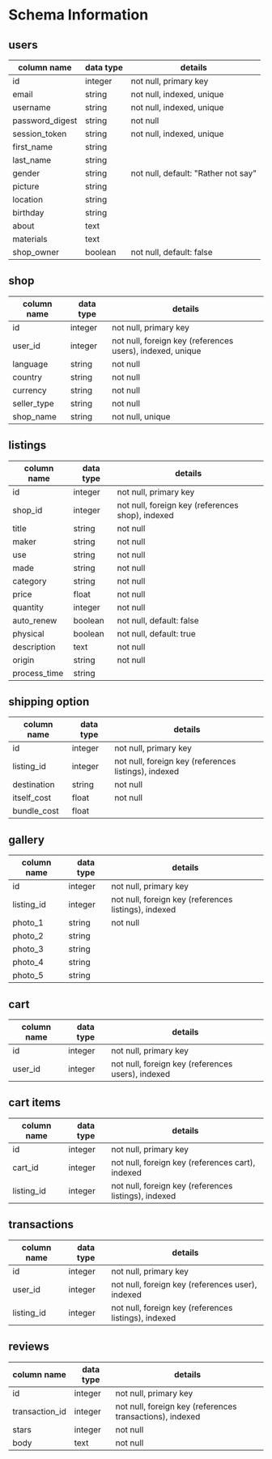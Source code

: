 # Schema Information

## users
column name     | data type | details
----------------|-----------|-----------------------
id              | integer   | not null, primary key
email           | string    | not null, indexed, unique
username        | string    | not null, indexed, unique
password_digest | string    | not null
session_token   | string    | not null, indexed, unique
first_name      | string    |
last_name       | string    |
gender          | string    | not null, default: "Rather not say"
picture         | string    |
location        | string    |
birthday        | string    |
about           | text      |
materials       | text      |
shop_owner      | boolean   | not null, default: false

## shop
column name | data type | details
------------|-----------|-----------------------
id          | integer   | not null, primary key
user_id     | integer   | not null, foreign key (references users), indexed, unique
language    | string    | not null
country     | string    | not null
currency    | string    | not null
seller_type | string    | not null
shop_name   | string    | not null, unique

## listings
column name  | data type | details
-------------|-----------|-----------------------
id           | integer   | not null, primary key
shop_id      | integer   | not null, foreign key (references shop), indexed
title        | string    | not null
maker        | string    | not null
use          | string    | not null
made         | string    | not null
category     | string    | not null
price        | float     | not null
quantity     | integer   | not null
auto_renew   | boolean   | not null, default: false
physical     | boolean   | not null, default: true
description  | text      | not null
origin       | string    | not null
process_time | string    |

## shipping option
column name  | data type | details
-------------|-----------|-----------------------
id           | integer   | not null, primary key
listing_id   | integer   | not null, foreign key (references listings), indexed
destination  | string    | not null
itself_cost  | float     | not null
bundle_cost  | float     |

## gallery
column name  | data type | details
-------------|-----------|-----------------------
id           | integer   | not null, primary key
listing_id   | integer   | not null, foreign key (references listings), indexed
photo_1      | string    | not null
photo_2      | string    |
photo_3      | string    |
photo_4      | string    |
photo_5      | string    |

## cart
column name | data type | details
------------|-----------|-----------------------
id          | integer   | not null, primary key
user_id     | integer   | not null, foreign key (references users), indexed

## cart items
column name | data type | details
------------|-----------|-----------------------
id          | integer   | not null, primary key
cart_id     | integer   | not null, foreign key (references cart), indexed
listing_id  | integer   | not null, foreign key (references listings), indexed

## transactions
column name | data type | details
------------|-----------|-----------------------
id          | integer   | not null, primary key
user_id     | integer   | not null, foreign key (references user), indexed
listing_id  | integer   | not null, foreign key (references listings), indexed

## reviews
column name    | data type | details
---------------|-----------|-----------------------
id             | integer   | not null, primary key
transaction_id | integer   | not null, foreign key (references transactions), indexed
stars          | integer   | not null
body           | text      | not null

